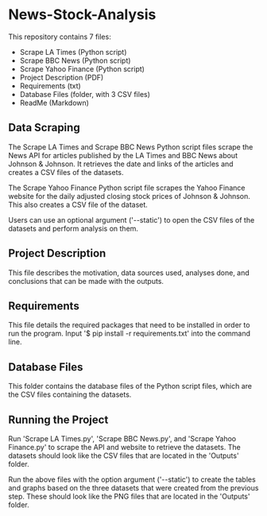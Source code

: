 # News-Stock-Analysis

This repository contains 7 files:

- Scrape LA Times (Python script)
- Scrape BBC News (Python script)
- Scrape Yahoo Finance (Python script)
- Project Description (PDF)
- Requirements (txt)
- Database Files (folder, with 3 CSV files)
- ReadMe (Markdown)

## Data Scraping

The Scrape LA Times and Scrape BBC News Python script files scrape the News API for articles published by the LA Times and BBC News about Johnson & Johnson. It retrieves the date and links of the articles and creates a CSV files of the datasets.

The Scrape Yahoo Finance Python script file scrapes the Yahoo Finance website for the daily adjusted closing stock prices of Johnson & Johnson. This also creates a CSV file of the dataset.

Users can use an optional argument ('--static') to open the CSV files of the datasets and perform analysis on them.

## Project Description

This file describes the motivation, data sources used, analyses done, and conclusions that can be made with the outputs.

## Requirements

This file details the required packages that need to be installed in order to run the program. Input '$ pip install -r requirements.txt' into the command line.

## Database Files

This folder contains the database files of the Python script files, which are the CSV files containing the datasets.


## Running the Project

Run 'Scrape LA Times.py', 'Scrape BBC News.py', and 'Scrape Yahoo Finance.py' to scrape the API and website to retrieve the datasets. The datasets should look like the CSV files that are located in the 'Outputs' folder.

Run the above files with the option argument ('--static') to create the tables and graphs based on the three datasets that were created from the previous step. These should look like the PNG files that are located in the 'Outputs' folder.
